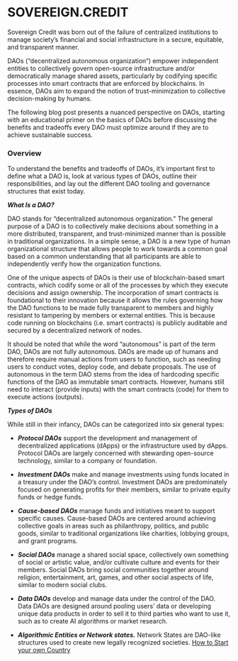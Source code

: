 # SOVEREIGN.CREDIT

Sovereign Credit was born out of the failure of centralized institutions to manage society’s financial and social infrastructure in a secure, equitable, and transparent manner. 

DAOs (“decentralized autonomous organization“) empower independent entities to collectively govern open-source infrastructure and/or democratically manage shared assets, particularly by codifying specific processes into smart contracts that are enforced by blockchains. In essence, DAOs aim to expand the notion of trust-minimization to collective decision-making by humans.

The following blog post presents a nuanced perspective on DAOs, starting with an educational primer on the basics of DAOs before discussing the benefits and tradeoffs every DAO must optimize around if they are to achieve sustainable success.


### Overview 

To understand the benefits and tradeoffs of DAOs, it’s important first to define what a DAO is, look at various types of DAOs, outline their responsibilities, and lay out the different DAO tooling and governance structures that exist today.

***What Is a DAO?***

DAO stands for “decentralized autonomous organization.” The general purpose of a DAO is to collectively make decisions about something in a more distributed, transparent, and trust-minimized manner than is possible in traditional organizations. In a simple sense, a DAO is a new type of human organizational structure that allows people to work towards a common goal based on a common understanding that all participants are able to independently verify how the organization functions.

One of the unique aspects of DAOs is their use of blockchain-based smart contracts, which codify some or all of the processes by which they execute decisions and assign ownership. The incorporation of smart contracts is foundational to their innovation because it allows the rules governing how the DAO functions to be made fully transparent to members and highly resistant to tampering by members or external entities. This is because code running on blockchains (i.e. smart contracts) is publicly auditable and secured by a decentralized network of nodes.

It should be noted that while the word “autonomous” is part of the term DAO, DAOs are not fully autonomous. DAOs are made up of humans and therefore require manual actions from users to function, such as needing users to conduct votes, deploy code, and debate proposals. The use of autonomous in the term DAO stems from the idea of hardcoding specific functions of the DAO as immutable smart contracts. However, humans still need to interact (provide inputs) with the smart contracts (code) for them to execute actions (outputs).

***Types of DAOs***

While still in their infancy, DAOs can be categorized into six general types:

- ***Protocol DAOs*** support the development and management of decentralized applications (dApps) or the infrastructure used by dApps. Protocol DAOs are largely concerned with stewarding open-source technology, similar to a company or foundation.


- ***Investment DAOs*** make and manage investments using funds located in a treasury under the DAO’s control. Investment DAOs are predominately focused on generating profits for their members, similar to private equity funds or hedge funds.

- ***Cause-based DAOs*** manage funds and initiatives meant to support specific causes. Cause-based DAOs are centered around achieving collective goals in areas such as philanthropy, politics, and public goods, similar to traditional organizations like charities, lobbying groups, and grant programs.

- ***Social DAOs*** manage a shared social space, collectively own something of social or artistic value, and/or cultivate culture and events for their members. Social DAOs bring social communities together around religion, entertainment, art, games, and other social aspects of life, similar to modern social clubs.

- ***Data DAOs*** develop and manage data under the control of the DAO. Data DAOs are designed around pooling users’ data or developing unique data products in order to sell it to third parties who want to use it, such as to create AI algorithms or market research.

- ***Algorithmic Entities or Network states.***
Network States are DAO-like structures used to create new legally recognized societies. [How to Start your own Country](https://thenetworkstate.com/)
